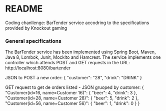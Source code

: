 # README #

Coding chanllenge: BarTender service accodring to the specifications provided by Knockout gaming

### General specifications ###

The BarTender service has been implemented using Spring Boot, Maven, Java 8, Lombok, Junit, Mockito and Hamcrest.
The service implements one controller which attends POST and GET requests in the URL: http://localhost:8080/bartender

JSON to POST a new order:
{
    "customer": "28",
    "drink": "DRINK"
}

GET request to get de orders listed - JSON gruoped by customer:
{
    "Customer(id=16, name=Customer 16)": {
        "beer": 4,
        "drink": 3
    },
    "Customer(id=28, name=Customer 28)": {
        "beer": 5,
        "drink": 2
    },
    "Customer(id=56, name=Customer 56)": {
        "beer": 1,
        "drink": 0
    }
}